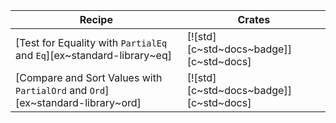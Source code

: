 | Recipe | Crates |
|---|---|
| [Test for Equality with `PartialEq` and `Eq`][ex~standard-library~eq] | [![std][c~std~docs~badge]][c~std~docs] |
| [Compare and Sort Values with `PartialOrd` and `Ord`][ex~standard-library~ord] | [![std][c~std~docs~badge]][c~std~docs] |
